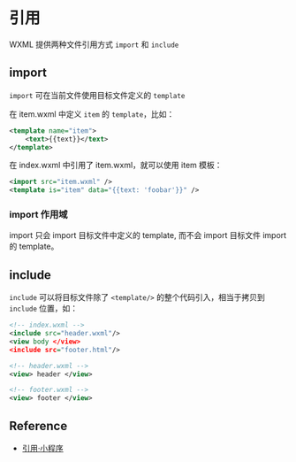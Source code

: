 # 引用

WXML 提供两种文件引用方式 `import` 和 `include`

## import

`import` 可在当前文件使用目标文件定义的 `template`

在 item.wxml 中定义 `item` 的 `template`，比如：

```xml
<template name="item">
    <text>{{text}}</text>
</template>
```

在 index.wxml 中引用了 item.wxml，就可以使用 item 模板：

```xml
<import src="item.wxml" />
<template is="item" data="{{text: 'foobar'}}" />
```

### import 作用域

import 只会 import 目标文件中定义的 template, 而不会 import 目标文件 import 的 template。

## include

`include` 可以将目标文件除了 `<template/>` 的整个代码引入，相当于拷贝到 `include` 位置，如：

```xml
<!-- index.wxml -->
<include src="header.wxml"/>
<view body </view>
<include src="footer.html"/>
```

```xml
<!-- header.wxml -->
<view> header </view>
```

```xml
<!-- footer.wxml -->
<view> footer </view>
```

## Reference
- [引用·小程序](https://mp.weixin.qq.com/debug/wxadoc/dev/framework/view/wxml/import.html)